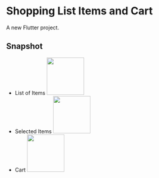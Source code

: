 # Shopping List Items and Cart

A new Flutter project.

## Snapshot
- List of Items <img src="https://github.com/sumitra19jha/sumitra-saksham/blob/master/assets/Screenshot_2021-04-21-06-28-19-471_com.example.apni_kaksha.jpg?raw=true" height="100">
- Selected Items <img src="https://github.com/sumitra19jha/sumitra-saksham/blob/master/assets/Screenshot_2021-04-21-06-28-23-965_com.example.apni_kaksha.jpg?raw=true" height="100">
- Cart <img src="https://github.com/sumitra19jha/sumitra-saksham/blob/master/assets/Screenshot_2021-04-21-06-28-31-664_com.example.apni_kaksha.jpg?raw=true" height="100">
